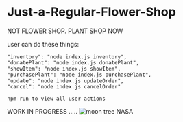 # Just-a-Regular-Flower-Shop
NOT FLOWER SHOP. PLANT SHOP NOW

user can do these things:

    "inventory": "node index.js inventory",
    "donatePlant": "node index.js donatePlant",
    "showItem": "node index.js showItem",
    "purchasePlant": "node index.js purchasePlant",
    "update": "node index.js updateOrder",
    "cancel": "node index.js cancelOrder"

    npm run to view all user actions


WORK IN PROGRESS .....
![moon tree NASA](https://i.ibb.co/kyY6yRz/moontree-goddard.jpg)
